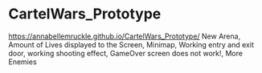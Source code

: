 # CartelWars_Prototype
https://annabellemruckle.github.io/CartelWars_Prototype/
New Arena, Amount of Lives displayed to the Screen, Minimap, Working entry and exit door, working shooting effect, GameOver screen does not work!, More Enemies
